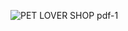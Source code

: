 ![PET LOVER SHOP pdf-1](https://github.com/user-attachments/assets/51b3a031-81c5-409a-ae81-4a29f4325dce)
